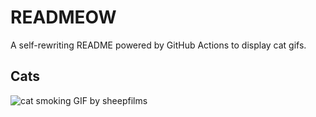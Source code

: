 # READMEOW

A self-rewriting README powered by GitHub Actions to display cat gifs.

## Cats

![cat smoking GIF by sheepfilms](https://media2.giphy.com/media/v1.Y2lkPTlhY2QwMmRha2l4YjgyMWYxaTlzZWQ4Yjg4MXYxcXdubTgzbDhpY2N6MTVkZTA1diZlcD12MV9naWZzX3NlYXJjaCZjdD1n/l0ExdMHUDKteztyfe/200.gif)
